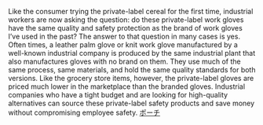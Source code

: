 Like the consumer trying the private-label cereal for the first time, industrial workers are now asking the question: do these private-label work gloves have the same quality and safety protection as the brand of work gloves I’ve used in the past? The answer to that question in many cases is yes. Often times, a leather palm glove or knit work glove manufactured by a well-known industrial company is produced by the same industrial plant that also manufactures gloves with no brand on them. They use much of the same process, same materials, and hold the same quality standards for both versions. Like the grocery store items, however, the private-label gloves are priced much lower in the marketplace than the branded gloves. Industrial companies who have a tight budget and are looking for high-quality alternatives can source these private-label safety products and save money without compromising employee safety.
 <a href="http://www.mikes-den.com/jponlines.asp?cheap=products-c125.html" title="ポーチ">ポーチ</a>